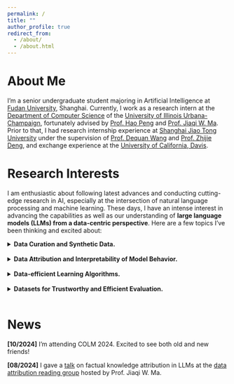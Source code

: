 ```yaml
---
permalink: /
title: ""
author_profile: true
redirect_from: 
  - /about/
  - /about.html
---
```

# About Me
I’m a senior undergraduate student majoring in Artificial Intelligence at [Fudan University](https://www.fudan.edu.cn/en/), Shanghai. Currently, I work as a research intern at the [Department of Computer Science](https://siebelschool.illinois.edu/) of the [University of Illinois Urbana-Champaign](https://illinois.edu/), fortunately advised by [Prof. Hao Peng](https://haopeng-nlp.github.io/) and [Prof. Jiaqi W. Ma](https://jiaqima.github.io/). Prior to that, I had research internship experience at [Shanghai Jiao Tong University](https://en.sjtu.edu.cn/) under the supervision of [Prof. Dequan Wang](https://dequan.wang/) and [Prof. Zhijie Deng](https://thudzj.github.io/), and exchange experience at the [University of California, Davis](https://www.ucdavis.edu/). 


<!-- <details>
<summary><strong>demo</strong></summary>

**Markdown** content here.

</details> -->


# Research Interests
I am enthusiastic about following latest advances and conducting cutting-edge research in AI, especially at the intersection of natural language processing and machine learning. These days, I have an intense interest in advancing the capabilities as well as our understanding of **large language models (LLMs) from a data-centric perspective**. Here are a few topics I’ve been thinking and excited about:


<details>
<summary><strong>Data Curation and Synthetic Data.</strong></summary>

Today’s capable LLMs are powered by automated data curation pipelines, where large-scale datasets synthesized by LLMs themselves play a crucial role. But the prevalent noise and redundancy contained in synthetic datasets haven’t received enough attention. There’s also a lack of understanding on how various properties of synthetic data, including correctness, diversity and generation sources (e.g., real-world, on-policy or off-policy generators) contribute to the LM’s ultimate learning outcome. 

- Can we build principled data **selection** techniques that not only identify individual data points with favorable properties, but also model the interactions inside a subset of data and their joint influence? 
- Is it possible that certain human-perceived noise and redundancy in synthetic data are actually beneficial to language models? 
- In light of this, how can we further design efficient curation pipelines with better quality and diversity control?

</details>


<br>


<details>
<summary><strong>Data Attribution and Interpretability of Model Behavior.</strong></summary>

Attributing model behavior to specific training data is of vital importance to the trustworthy deployment of LLMs. But the efficiency of traditional data attribution techniques have become a major bottleneck when it comes to LLM-scale applications. It’s also questionable whether they can be well transferred across models of different sizes and architectures, and generalizable across different tasks and application domains. I’m thus interested in designing a more accessible and generalizable data attribution framework tailored to LLMs, and applying such a framework to promote trustworthy applications of LLMs in various scientific domains.

</details>


<br>


<details>
<summary><strong>Data-efficient Learning Algorithms.</strong></summary>

The success of current LLMs is a combined accomplishment of multiple learning paradigms, including unsupervised pre-training, supervised post-training (e.g., instruction tuning and preference learning) and inference-time context optimization (e.g., in-context learning and RAG). But it still remains unclear what the language model essentially learns in these learning stages, and how various forms of data contribute differently to each stage. 

- How can we scientifically study their respective working mechanism? 
- What are the shared and exclusive characteristics of "good" data for different stages? 
- Can we build algorithms that can utilize data more efficiently given the specific mechanism of each learning stage?

The following two lines of work are good examples of building and improving data-efficient learning algorithms:

- **Advance the understanding of in-context learning:** [In-context Vectors](https://arxiv.org/abs/2311.06668).
- **Improve the efficiency of supervision for preference learning:** from [DPO](https://arxiv.org/abs/2305.18290) to [KTO](https://arxiv.org/abs/2402.01306), [NCA](https://arxiv.org/abs/2402.05369), etc.

</details>


<br>


<details>
<summary><strong>Datasets for Trustworthy and Efficient Evaluation.</strong></summary>

What cannot be measured, cannot be improved. I aim to improve the evaluation of LLM capabilities from with respect to both trustworthiness and efficiency.

- How can we improve the robustness of the same evaluation pipeline across different models and hardware conditions? And how well do current evaluation methods truly reflect the LLM’s performance on the capabilities they benchmark?
- There’s also a trade-off between trustworthy and efficient evaluation. Can we maintain the robustness of evaluation results while reducing the cost of exhaustive runs, possibly by removing noisy and over-represented samples in evaluation datasets?

</details>


<br>


# News
**[10/2024]** I’m attending COLM 2024. Excited to see both old and new friends!

**[08/2024]** I gave a [talk](https://trais-lab.github.io/dattri-reading-group/recording/2024/7/) on factual knowledge attribution in LLMs at the [data attribution reading group](https://trais-lab.github.io/dattri-reading-group/) hosted by Prof. Jiaqi W. Ma.